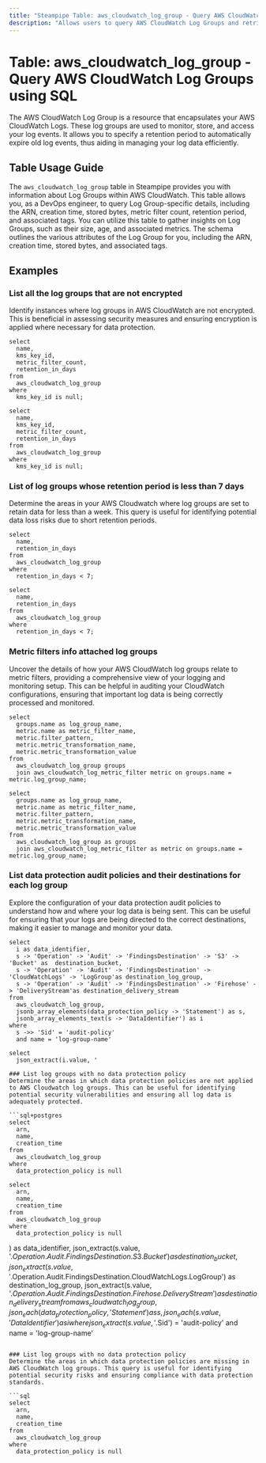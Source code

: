```yaml
---
title: "Steampipe Table: aws_cloudwatch_log_group - Query AWS CloudWatch Log Groups using SQL"
description: "Allows users to query AWS CloudWatch Log Groups and retrieve their attributes such as ARN, creation time, stored bytes, metric filter count, and more."
---
```


# Table: aws_cloudwatch_log_group - Query AWS CloudWatch Log Groups using SQL

The AWS CloudWatch Log Group is a resource that encapsulates your AWS CloudWatch Logs. These log groups are used to monitor, store, and access your log events. It allows you to specify a retention period to automatically expire old log events, thus aiding in managing your log data efficiently.

## Table Usage Guide

The `aws_cloudwatch_log_group` table in Steampipe provides you with information about Log Groups within AWS CloudWatch. This table allows you, as a DevOps engineer, to query Log Group-specific details, including the ARN, creation time, stored bytes, metric filter count, retention period, and associated tags. You can utilize this table to gather insights on Log Groups, such as their size, age, and associated metrics. The schema outlines the various attributes of the Log Group for you, including the ARN, creation time, stored bytes, and associated tags.

## Examples

### List all the log groups that are not encrypted
Identify instances where log groups in AWS CloudWatch are not encrypted. This is beneficial in assessing security measures and ensuring encryption is applied where necessary for data protection.

```sql+postgres
select
  name,
  kms_key_id,
  metric_filter_count,
  retention_in_days
from
  aws_cloudwatch_log_group
where
  kms_key_id is null;
```

```sql+sqlite
select
  name,
  kms_key_id,
  metric_filter_count,
  retention_in_days
from
  aws_cloudwatch_log_group
where
  kms_key_id is null;
```

### List of log groups whose retention period is less than 7 days
Determine the areas in your AWS Cloudwatch where log groups are set to retain data for less than a week. This query is useful for identifying potential data loss risks due to short retention periods.

```sql+postgres
select
  name,
  retention_in_days
from
  aws_cloudwatch_log_group
where
  retention_in_days < 7;
```

```sql+sqlite
select
  name,
  retention_in_days
from
  aws_cloudwatch_log_group
where
  retention_in_days < 7;
```

### Metric filters info attached log groups
Uncover the details of how your AWS CloudWatch log groups relate to metric filters, providing a comprehensive view of your logging and monitoring setup. This can be helpful in auditing your CloudWatch configurations, ensuring that important log data is being correctly processed and monitored.

```sql+postgres
select
  groups.name as log_group_name,
  metric.name as metric_filter_name,
  metric.filter_pattern,
  metric.metric_transformation_name,
  metric.metric_transformation_value
from
  aws_cloudwatch_log_group groups
  join aws_cloudwatch_log_metric_filter metric on groups.name = metric.log_group_name;
```

```sql+sqlite
select
  groups.name as log_group_name,
  metric.name as metric_filter_name,
  metric.filter_pattern,
  metric.metric_transformation_name,
  metric.metric_transformation_value
from
  aws_cloudwatch_log_group as groups
  join aws_cloudwatch_log_metric_filter as metric on groups.name = metric.log_group_name;
```

### List data protection audit policies and their destinations for each log group
Explore the configuration of your data protection audit policies to understand how and where your log data is being sent. This can be useful for ensuring that your logs are being directed to the correct destinations, making it easier to manage and monitor your data.

```sql+postgres
select
  i as data_identifier,
  s -> 'Operation' -> 'Audit' -> 'FindingsDestination' -> 'S3' -> 'Bucket' as  destination_bucket,
  s -> 'Operation' -> 'Audit' -> 'FindingsDestination' -> 'CloudWatchLogs' -> 'LogGroup'as destination_log_group,
  s -> 'Operation' -> 'Audit' -> 'FindingsDestination' -> 'Firehose' -> 'DeliveryStream'as destination_delivery_stream
from
  aws_cloudwatch_log_group,
  jsonb_array_elements(data_protection_policy -> 'Statement') as s,
  jsonb_array_elements_text(s -> 'DataIdentifier') as i
where
  s ->> 'Sid' = 'audit-policy'
  and name = 'log-group-name'
```

```sql+sqlite
select
  json_extract(i.value, '

### List log groups with no data protection policy
Determine the areas in which data protection policies are not applied to AWS Cloudwatch log groups. This can be useful for identifying potential security vulnerabilities and ensuring all log data is adequately protected.

```sql+postgres
select
  arn,
  name,
  creation_time
from
  aws_cloudwatch_log_group
where
  data_protection_policy is null
```

```sql+sqlite
select
  arn,
  name,
  creation_time
from
  aws_cloudwatch_log_group
where
  data_protection_policy is null
```
) as data_identifier,
  json_extract(s.value, '$.Operation.Audit.FindingsDestination.S3.Bucket') as destination_bucket,
  json_extract(s.value, '$.Operation.Audit.FindingsDestination.CloudWatchLogs.LogGroup') as destination_log_group,
  json_extract(s.value, '$.Operation.Audit.FindingsDestination.Firehose.DeliveryStream') as destination_delivery_stream
from
  aws_cloudwatch_log_group,
  json_each(data_protection_policy, 'Statement') as s,
  json_each(s.value, 'DataIdentifier') as i
where
  json_extract(s.value, '$.Sid') = 'audit-policy'
  and name = 'log-group-name'
```

### List log groups with no data protection policy
Determine the areas in which data protection policies are missing in AWS CloudWatch log groups. This query is useful for identifying potential security risks and ensuring compliance with data protection standards.

```sql
select
  arn,
  name,
  creation_time
from
  aws_cloudwatch_log_group
where
  data_protection_policy is null
```